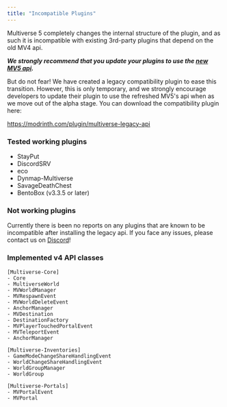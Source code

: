 ```yaml
---
title: "Incompatible Plugins"
---
```


Multiverse 5 completely changes the internal structure of the plugin, and as such it is incompatible with existing 3rd-party plugins that depend on the old MV4 api. 


_**We strongly recommend that you update your plugins to use the [new MV5 api](/core/developers/developer-api-starter).**_

But do not fear! We have created a legacy compatibility plugin to ease this transition. However, this is only temporary, and we strongly encourage developers to update their plugin to use the refreshed MV5's api when as we move out of the alpha stage. You can download the compatibility plugin here: 

https://modrinth.com/plugin/multiverse-legacy-api 

### Tested working plugins
- StayPut
- DiscordSRV
- eco
- Dynmap-Multiverse
- SavageDeathChest
- BentoBox (v3.3.5 or later)

### Not working plugins
Currently there is been no reports on any plugins that are known to be incompatible after installing the legacy api. If you face any issues, please contact us on [Discord](https://discord.gg/NZtfKky)!

### Implemented v4 API classes

```
[Multiverse-Core]
- Core
- MultiverseWorld
- MVWorldManager
- MVRespawnEvent
- MVWorldDeleteEvent
- AnchorManager
- MVDestination
- DestinationFactory
- MVPlayerTouchedPortalEvent
- MVTeleportEvent
- AnchorManager

[Multiverse-Inventories]
- GameModeChangeShareHandlingEvent
- WorldChangeShareHandlingEvent
- WorldGroupManager
- WorldGroup

[Multiverse-Portals]
- MVPortalEvent
- MVPortal
```
